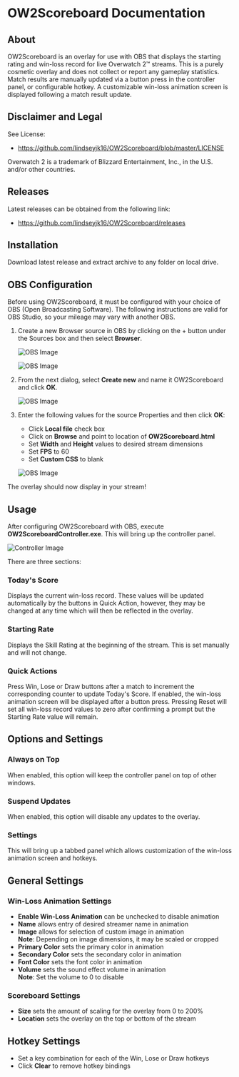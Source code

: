 # OW2Scoreboard Documentation

## About

OW2Scoreboard is an overlay for use with OBS that displays the starting rating and win-loss record for live Overwatch 2™ streams.  This is a purely cosmetic overlay and does not collect or report any gameplay statistics.
Match results are manually updated via a button press in the controller panel, or configurable hotkey.  A customizable win-loss animation screen is displayed following a match result update.

## Disclaimer and Legal

See License:

- https://github.com/lindseyjk16/OW2Scoreboard/blob/master/LICENSE

Overwatch 2 is a trademark of Blizzard Entertainment, Inc., in the U.S. and/or other countries.

## Releases

Latest releases can be obtained from the following link:

- https://github.com/lindseyjk16/OW2Scoreboard/releases

## Installation

Download latest release and extract archive to any folder on local drive.

## OBS Configuration

Before using OW2Scoreboard, it must be configured with your choice of OBS (Open Broadcasting Software).  The following instructions are valid for OBS Studio, so your mileage may vary with another OBS.

1. Create a new Browser source in OBS by clicking on the + button under the Sources box and then select **Browser**.

	![OBS Image](./Help/OBS_Image1_en.png)

	![OBS Image](./Help/OBS_Image2_en.png)

2. From the next dialog, select **Create new** and name it OW2Scoreboard and click **OK**.

	![OBS Image](./Help/OBS_Image3_en.png)

3. Enter the following values for the source Properties and then click **OK**:

	- Click **Local file** check box
	- Click on **Browse** and point to location of **OW2Scoreboard.html**
	- Set **Width** and **Height** values to desired stream dimensions
	- Set **FPS** to 60
	- Set **Custom CSS** to blank
	
	![OBS Image](./Help/OBS_Image4_en.png)

The overlay should now display in your stream!

## Usage

After configuring OW2Scoreboard with OBS, execute **OW2ScoreboardController.exe**.  This will bring up the controller panel.

![Controller Image](./Help/Controller_Image_en.png)

There are three sections:

### Today's Score

Displays the current win-loss record.  These values will be updated automatically by the buttons in Quick Action, however, they may be changed at any time which will then be reflected in the overlay.

### Starting Rate

Displays the Skill Rating at the beginning of the stream.  This is set manually and will not change.

### Quick Actions

Press Win, Lose or Draw buttons after a match to increment the corresponding counter to update Today's Score.  If enabled, the win-loss animation screen will be displayed after a button press.  Pressing Reset will set all win-loss record values to zero after confirming a prompt but the Starting Rate value will remain.

## Options and Settings

### Always on Top
When enabled, this option will keep the controller panel on top of other windows.

### Suspend Updates
When enabled, this option will disable any updates to the overlay.

### Settings
This will bring up a tabbed panel which allows customization of the win-loss animation screen and hotkeys.

## General Settings

### Win-Loss Animation Settings

- **Enable Win-Loss Animation** can be unchecked to disable animation
- **Name** allows entry of desired streamer name in animation
- **Image** allows for selection of custom image in animation  
  **Note**:  Depending on image dimensions, it may be scaled or cropped
- **Primary Color** sets the primary color in animation
- **Secondary Color** sets the secondary color in animation
- **Font Color** sets the font color in animation
- **Volume** sets the sound effect volume in animation  
  **Note**:  Set the volume to 0 to disable

### Scoreboard Settings

- **Size** sets the amount of scaling for the overlay from 0 to 200%
- **Location** sets the overlay on the top or bottom of the stream

## Hotkey Settings

- Set a key combination for each of the Win, Lose or Draw hotkeys
- Click **Clear** to remove hotkey bindings